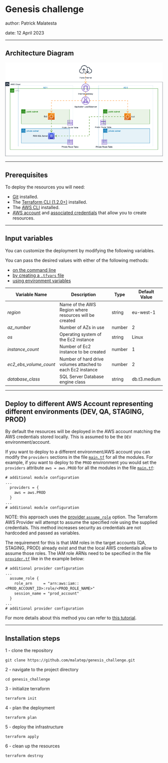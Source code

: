 
# Genesis challenge

author: Patrick Malatesta

date: 12 April 2023

---

## Architecture Diagram
![Architecture Diagram](./image/arch_diagram.png)

---

## Prerequisites

To deploy the resources you will need:

- [Git](https://git-scm.com/book/en/v2/Getting-Started-Installing-Git) installed.
- The [Terraform CLI (1.2.0+)](https://developer.hashicorp.com/terraform/tutorials/aws-get-started/install-cli) installed.
- The [AWS CLI](https://docs.aws.amazon.com/cli/latest/userguide/install-cliv2.html) installed.
- [AWS account](https://aws.amazon.com/free) and [associated credentials](https://docs.aws.amazon.com/general/latest/gr/aws-sec-cred-types.html) that allow you to create resources.

---

## Input variables

You can customize the deployment by modifying the following variables. 

You can pass the desired values with either of the following methods:

- [on the command line](https://developer.hashicorp.com/terraform/language/values/variables#variables-on-the-command-line)
- [by creating a `.tfvars` file](https://developer.hashicorp.com/terraform/language/values/variables#variables-on-the-command-line)
- [using environment variables](https://developer.hashicorp.com/terraform/language/values/variables#variables-on-the-command-line)


| Variable Name        | Description                                                | Type   | Default Value |
|----------------------|------------------------------------------------------------|--------|---------------|
| *region*               | Name of the AWS Region where resources will be created     | string | eu-west-1     |
| *az_number*          | Number of AZs in use                                       | number | 2             |
| *os*                | Operating system of the Ec2 instance                       | string | Linux         |
| *instance_count*       | Number of Ec2 instance to be created                       | number | 1             |
| *ec2_ebs_volume_count* | Number of hard drive volumes attached to each Ec2 instance | number | 2             |
| *database_class*       | SQL Server Database engine class                           | string | db.t3.medium  |

---

## Deploy to different AWS Account representing different environments (DEV, QA, STAGING, PROD)

By default the resources will be deployed in the AWS account matching the AWS credentials stored locally. This is assumed to be the `DEV` environment/account.

If you want to deploy to a different environment/AWS account you can modify the `providers` sections in the file [`main.tf`](main.tf) for all the modules. For example, if you want to deploy to the `PROD` environment you would set the `providers` attribute `aws = aws.PROD` for all the modules in the file [`main.tf`](main.tf):

```
# additional module configuration
... 
  providers = {
    aws = aws.PROD 
  }
...
# additional module configuration
```

NOTE: this approach uses the [provider `assume_role`](https://registry.terraform.io/providers/hashicorp/aws/latest/docs#assuming-an-iam-role) option. The Terraform AWS Provider will attempt to assume the specified role using the supplied credentials. This method increases security as credentials are not hardcoded and passed as variables. 

The requirement for this is that IAM roles in the target accounts (QA, STAGING, PROD) already exist and that the local AWS credentials allow to assume those roles. The IAM role ARNs need to be specified in the file [`provider.tf`](provider.tf) like in the example below:

```
# additional provider configuration
...
  assume_role {
    role_arn     = "arn:aws:iam::<PROD_ACCOUNT_ID>:role/<PROD_ROLE_NAME>"
    session_name = "prod_account"
  }
...
# additional provider configuration
```

For more details about this method you can refer to [this tutorial](https://developer.hashicorp.com/terraform/tutorials/aws/aws-assumerole).

---

## Installation steps

1 - clone the repository

```
git clone https://github.com/malatep/genesis_challenge.git
```

2 - navigate to the project directory
```
cd genesis_challenge
```
3 - initialize terraform 
```
terraform init
```
4 - plan the deployment
```
terraform plan
```
5 - deploy the infrastructure
```
terraform apply
```
6 - clean up the resources
```
terraform destroy
```

